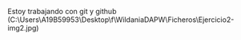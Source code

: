 Estoy trabajando con git y github (C:\Users\A19B59953\Desktop\f\WildaniaDAPW\Ficheros\Ejercicio2-img2.jpg)